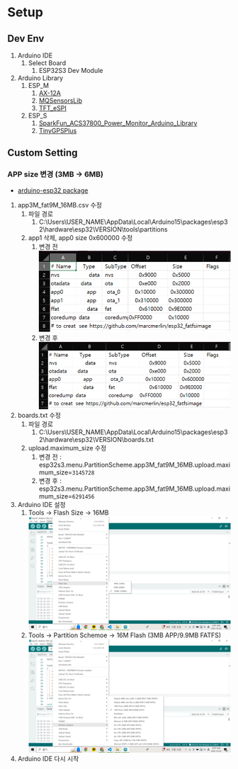 # Setup

## Dev Env
1. Arduino IDE
   1. Select Board
      1. ESP32S3 Dev Module
2. Arduino Library
   1. ESP_M
      1. [AX-12A](https://github.com/likhogub/AX-12A-servo-library/tree/master)
      2. [MQSensorsLib](https://github.com/miguel5612/MQSensorsLib)
      3. [TFT_eSPI](https://github.com/Bodmer/TFT_eSPI.git)
   2. ESP_S
      1. [SparkFun_ACS37800_Power_Monitor_Arduino_Library](https://github.com/sparkfun/SparkFun_ACS37800_Power_Monitor_Arduino_Library)
      2. [TinyGPSPlus](https://github.com/mikalhart/TinyGPSPlus)

## Custom Setting

### APP size 변경 (3MB -> 6MB)
- [arduino-esp32 package](https://github.com/espressif/arduino-esp32/releases)  

1. app3M_fat9M_16MB.csv 수정
   1. 파일 경로
      1. C:\Users\USER_NAME\AppData\Local\Arduino15\packages\esp32\hardware\esp32\VERSION\tools\partitions
   2. app1 삭제, app0 size 0x600000 수정
      1. 변경 전  
         ![img](./app3M_fat9M_16MB.csv_no_change.png)  
      2. 변경 후  
         ![img](./app3M_fat9M_16MB.csv_change.png)  
2. boards.txt 수정
   1. 파일 경로
      1. C:\Users\USER_NAME\AppData\Local\Arduino15\packages\esp32\hardware\esp32\VERSION\boards.txt
   2. upload.maximum_size 수정
      1. 변경 전 : esp32s3.menu.PartitionScheme.app3M_fat9M_16MB.upload.maximum_size=`3145728`
      2. 변경 후 : esp32s3.menu.PartitionScheme.app3M_fat9M_16MB.upload.maximum_size=`6291456`
3. Arduino IDE 설정
   1. Tools -> Flash Size -> 16MB
      ![img](./flash_size_16mb.png)
   2. Tools -> Partition Schemoe -> 16M Flash (3MB APP/9.9MB FATFS)
      ![img](./partition_scheme_16m_flash.png)
4. Arduino IDE 다시 시작